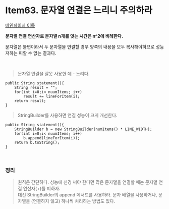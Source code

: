 # Item63. 문자열 연결은 느리니 주의하라

[메인페이지 이동](../README.md)


<b>문자열 연결 연산자로 문자열 n개를 잇는 시간은 n^2에 비례한다.</b>  </br>

문자열은 불변이라서 두 문자열을 연결할 경우 양쪽의 내용을 모두 복사해야하므로 성능 저하는 피할 수 없는 결과다.


</br>

> 문자열 연결을 잘못 사용한 예 - 느리다.
```
public String statement(){
    String result = "";
    for(int i=0;i< nuumItems; i++)
        result += lineForItem(i);
    return result;
}
```
> StringBuilder를 사용하면 연결 성능이 크게 개선한다.
```
public String statement(){
    StringBuilder b = new StringBuilder(numItems() * LINE_WIDTH);
    for(int i=0;i< nuumItems; i++)
        b.append(lineForItem(i));
    return b.toString();
}
```

</br>

### 정리

> 원칙은 간단하다. 성능에 신경 써야 한다면 많은 문자열을 연결할 때는 문자열 연결 연산자(+)를 피하자.</br> 대신 StringBuilder의 append 메서드를 사용하라. 문자 배열을 사용하거나, 문자열을 (연결하지 않고) 하나씩 처리하는 방법도 있다.